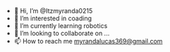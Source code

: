 - 👋 Hi, I’m @Itzmyranda0215
- 👀 I’m interested in coading
- 🌱 I’m currently learning robotics 
- 💞️ I’m looking to collaborate on ...
- 📫 How to reach me myrandalucas369@gmail.com

<!---
Itzmyranda0215/Itzmyranda0215 is a ✨ special ✨ repository because its `README.md` (this file) appears on your GitHub profile.
You can click the Preview link to take a look at your changes.
--->
